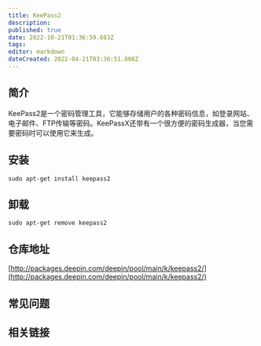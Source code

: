 ```yaml
---
title: KeePass2
description: 
published: true
date: 2022-10-21T01:36:59.683Z
tags: 
editor: markdown
dateCreated: 2022-04-21T03:36:51.808Z
---
```


## 简介

KeePass2是一个密码管理工具，它能够存储用户的各种密码信息，如登录网站、电子邮件、FTP传输等密码。KeePassX还带有一个很方便的密码生成器，当您需要密码时可以使用它来生成。

## 安装

`sudo apt-get install keepass2`

## 卸载

`sudo apt-get remove keepass2`

## 仓库地址

[http://packages.deepin.com/deepin/pool/main/k/keepass2/](http://packages.deepin.com/deepin/pool/main/k/keepass2/)


## 常见问题


## 相关链接